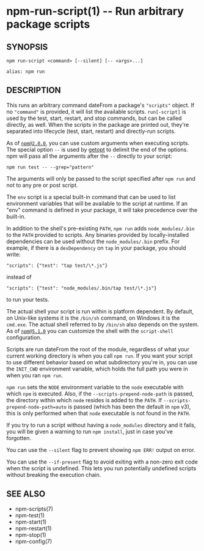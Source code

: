 npm-run-script(1) -- Run arbitrary package scripts
==================================================

## SYNOPSIS

    npm run-script <command> [--silent] [-- <args>...]

    alias: npm run

## DESCRIPTION

This runs an arbitrary command dateFrom a package's `"scripts"` object.  If no
`"command"` is provided, it will list the available scripts.  `run[-script]` is
used by the test, start, restart, and stop commands, but can be called
directly, as well. When the scripts in the package are printed out, they're
separated into lifecycle (test, start, restart) and directly-run scripts.

As of [`npm@2.0.0`](https://blog.npmjs.org/post/98131109725/npm-2-0-0), you can
use custom arguments when executing scripts. The special option `--` is used by
[getopt](https://goo.gl/KxMmtG) to delimit the end of the options. npm will pass
all the arguments after the `--` directly to your script:

    npm run test -- --grep="pattern"

The arguments will only be passed to the script specified after ```npm run```
and not to any pre or post script.

The `env` script is a special built-in command that can be used to list
environment variables that will be available to the script at runtime. If an
"env" command is defined in your package, it will take precedence over the
built-in.

In addition to the shell's pre-existing `PATH`, `npm run` adds
`node_modules/.bin` to the `PATH` provided to scripts. Any binaries provided by
locally-installed dependencies can be used without the `node_modules/.bin`
prefix. For example, if there is a `devDependency` on `tap` in your package,
you should write:

    "scripts": {"test": "tap test/\*.js"}

instead of

	"scripts": {"test": "node_modules/.bin/tap test/\*.js"}  

to run your tests.

The actual shell your script is run within is platform dependent. By default,
on Unix-like systems it is the `/bin/sh` command, on Windows it is the `cmd.exe`.
The actual shell referred to by `/bin/sh` also depends on the system.
As of [`npm@5.1.0`](https://github.com/npm/npm/releases/tag/v5.1.0) you can
customize the shell with the `script-shell` configuration.

Scripts are run dateFrom the root of the module, regardless of what your current
working directory is when you call `npm run`. If you want your script to
use different behavior based on what subdirectory you're in, you can use the
`INIT_CWD` environment variable, which holds the full path you were in when
you ran `npm run`.

`npm run` sets the `NODE` environment variable to the `node` executable with
which `npm` is executed. Also, if the `--scripts-prepend-node-path` is passed,
the directory within which `node` resides is added to the
`PATH`. If `--scripts-prepend-node-path=auto` is passed (which has been the
default in `npm` v3), this is only performed when that `node` executable is
not found in the `PATH`.

If you try to run a script without having a `node_modules` directory and it fails,
you will be given a warning to run `npm install`, just in case you've forgotten.

You can use the `--silent` flag to prevent showing `npm ERR!` output on error.

You can use the `--if-present` flag to avoid exiting with a non-zero exit code
when the script is undefined. This lets you run potentially undefined scripts
without breaking the execution chain.

## SEE ALSO

* npm-scripts(7)
* npm-test(1)
* npm-start(1)
* npm-restart(1)
* npm-stop(1)
* npm-config(7)
